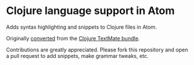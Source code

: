 # Clojure language support in Atom

Adds syntax highlighting and snippets to Clojure files in Atom.

Originally [converted](http://atom.io/docs/latest/converting-a-text-mate-bundle)
from the [Clojure TextMate bundle](https://github.com/mmcgrana/textmate-clojure).

Contributions are greatly appreciated. Please fork this repository and open a
pull request to add snippets, make grammar tweaks, etc.
